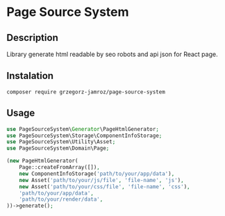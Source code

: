 # Page Source System

## Description

Library generate html readable by seo robots and api json for React page.

## Instalation

```
composer require grzegorz-jamroz/page-source-system
```

## Usage

```php
use PageSourceSystem\Generator\PageHtmlGenerator;
use PageSourceSystem\Storage\ComponentInfoStorage;
use PageSourceSystem\Utility\Asset;
use PageSourceSystem\Domain\Page;

(new PageHtmlGenerator(
    Page::createFromArray([]),
    new ComponentInfoStorage('path/to/your/app/data'),
    new Asset('path/to/your/js/file', 'file-name', 'js'),
    new Asset('path/to/your/css/file', 'file-name', 'css'),
    'path/to/your/app/data',
    'path/to/your/render/data',
))->generate();
```
